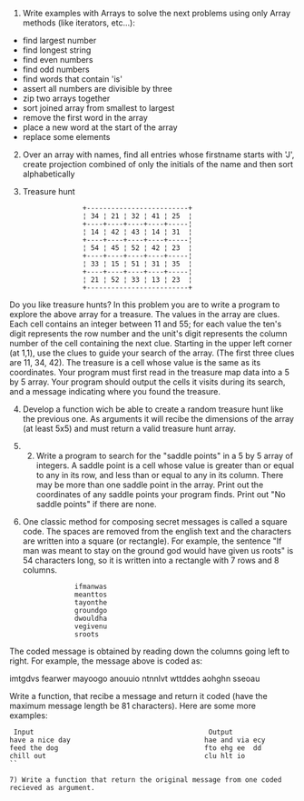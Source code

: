 1) Write examples with Arrays to solve the next problems using only Array methods (like iterators, etc...):

- find largest number
- find longest string 
- find even numbers
- find odd numbers
- find words that contain 'is'
- assert all numbers are divisible by three
- zip two arrays together
- sort joined array from smallest to largest
- remove the first word in the array
- place a new word at the start of the array
- replace some elements

2) Over an array with names, find all entries whose firstname starts with 'J',  create projection combined of only the initials of the name and then sort alphabetically

3) Treasure hunt
```
                  +-------------------------+
                  ¦ 34 ¦ 21 ¦ 32 ¦ 41 ¦ 25  ¦
                  +----+----+----+----+-----¦
                  ¦ 14 ¦ 42 ¦ 43 ¦ 14 ¦ 31  ¦
                  +----+----+----+----+-----¦
                  ¦ 54 ¦ 45 ¦ 52 ¦ 42 ¦ 23  ¦
                  +----+----+----+----+-----¦
                  ¦ 33 ¦ 15 ¦ 51 ¦ 31 ¦ 35  ¦
                  +----+----+----+----+-----¦
                  ¦ 21 ¦ 52 ¦ 33 ¦ 13 ¦ 23  ¦
                  +-------------------------+
```        

Do you like treasure hunts? In this problem you are to write a program to explore the above array for a treasure. The values in the array are clues. Each cell contains an integer between 11 and 55; for each value the ten's digit represents the row number and the unit's digit represents the column number of the cell containing the next clue. Starting in the upper left corner (at 1,1), use the clues to guide your search of the array. (The first three clues are 11, 34, 42). The treasure is a cell whose value is the same as its coordinates. Your program must first read in the treasure map data into a 5 by 5 array. Your program should output the cells it visits during its search, and a message indicating where you found the treasure.

4) Develop a function wich be able to create a random treasure hunt like the previous one. As arguments it will recibe the dimensions of the array (at least 5x5) and must return a valid treasure hunt array.

5) 2. Write a program to search for the "saddle points" in a 5 by 5 array of integers. A saddle point is a cell whose value is greater than or equal to any in its row, and less than or equal to any in its column. There may be more than one saddle point in the array. Print out the coordinates of any saddle points your program finds. Print out "No saddle points" if there are none.

6) One classic method for composing secret messages is called a square code.  The spaces are removed from the english text
and the characters are written into a square (or rectangle).  For example, the sentence "If man was meant to stay on the
ground god would have given us roots" is 54 characters long, so it is written into a rectangle with 7 rows and 8 columns.
```
                ifmanwas
                meanttos        
                tayonthe
                groundgo
                dwouldha
                vegivenu
                sroots
 ```
The coded message is obtained by reading down the columns going left to right.   For example, the message above is coded as:

imtgdvs fearwer mayoogo anouuio ntnnlvt wttddes aohghn  sseoau

Write a function, that recibe a message and return it coded (have the maximum message length be 81 characters).   Here are some more examples:
```
 Input                                           Output
have a nice day                                 hae and via ecy
feed the dog                                    fto ehg ee  dd
chill out                                       clu hlt io
``

7) Write a function that return the original message from one coded recieved as argument.
